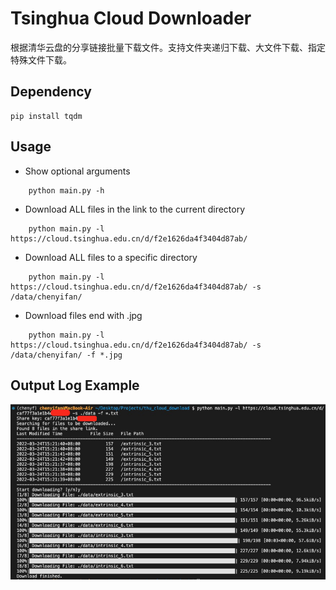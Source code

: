 # Tsinghua Cloud Downloader
根据清华云盘的分享链接批量下载文件。支持文件夹递归下载、大文件下载、指定特殊文件下载。

## Dependency
    pip install tqdm

## Usage
- Show optional arguments
```
    python main.py -h
```
- Download ALL files in the link to the current directory
```
    python main.py -l https://cloud.tsinghua.edu.cn/d/f2e1626da4f3404d87ab/
```

- Download ALL files to a specific directory
```
    python main.py -l https://cloud.tsinghua.edu.cn/d/f2e1626da4f3404d87ab/ -s /data/chenyifan/
```

- Download files end with .jpg
```
    python main.py -l https://cloud.tsinghua.edu.cn/d/f2e1626da4f3404d87ab/ -s /data/chenyifan/ -f *.jpg
```

## Output Log Example
<img src="example.jpg" width=800>